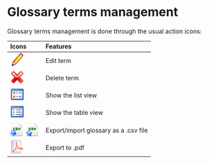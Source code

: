 # Glossary terms management

Glossary terms management is done through the usual action icons:

| Icons | Features |
| :--- | :--- |
| ![](../../.gitbook/assets/graphics244%20%283%29.png) | Edit term |
| ![](../../.gitbook/assets/graphics369%20%283%29.png) | Delete term |
| ![](../../.gitbook/assets/graphics239%20%283%29.png) | Show the list view |
| ![](../../.gitbook/assets/graphics241%20%283%29.png) | Show the table view |
| ![](../../.gitbook/assets/graphics242%20%283%29.png) ![](../../.gitbook/assets/graphics364%20%283%29.png) | Export/import glossary as a .csv file |
| ![](../../.gitbook/assets/graphics243%20%283%29.png) | Export to .pdf |

